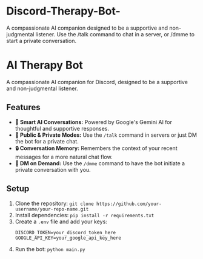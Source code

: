 # Discord-Therapy-Bot-
A compassionate AI companion designed to be a supportive and non-judgmental listener. Use the /talk command to chat in a server, or /dmme to start a private conversation.
# AI Therapy Bot

A compassionate AI companion for Discord, designed to be a supportive and non-judgmental listener.

## Features
- **🧠 Smart AI Conversations:** Powered by Google's Gemini AI for thoughtful and supportive responses.
- **💬 Public & Private Modes:** Use the `/talk` command in servers or just DM the bot for a private chat.
- **🔒 Conversation Memory:** Remembers the context of your recent messages for a more natural chat flow.
- **📨 DM on Demand:** Use the `/dmme` command to have the bot initiate a private conversation with you.

## Setup
1. Clone the repository: `git clone https://github.com/your-username/your-repo-name.git`
2. Install dependencies: `pip install -r requirements.txt`
3. Create a `.env` file and add your keys:
   ```
   DISCORD_TOKEN=your_discord_token_here
   GOOGLE_API_KEY=your_google_api_key_here
   ```
4. Run the bot: `python main.py`
